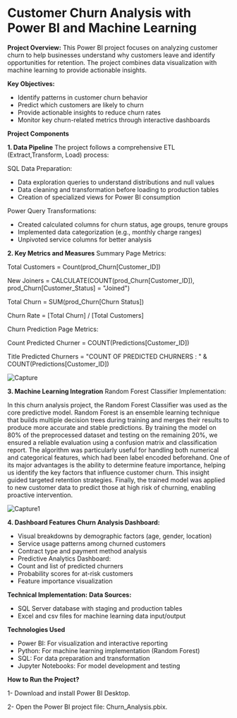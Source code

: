 # Customer Churn Analysis with Power BI and Machine Learning
**Project Overview:**
This Power BI project focuses on analyzing customer churn to help businesses understand why customers leave and identify opportunities for retention. The project combines data visualization with machine learning to provide actionable insights.

**Key Objectives:**

- Identify patterns in customer churn behavior
- Predict which customers are likely to churn
- Provide actionable insights to reduce churn rates
- Monitor key churn-related metrics through interactive dashboards


**Project Components**

**1. Data Pipeline**
The project follows a comprehensive ETL (Extract,Transform, Load) process:

SQL Data Preparation:
- Data exploration queries to understand distributions and null values
- Data cleaning and transformation before loading to production tables
- Creation of specialized views for Power BI consumption
  
Power Query Transformations:
- Created calculated columns for churn status, age groups, tenure groups
- Implemented data categorization (e.g., monthly charge ranges)
- Unpivoted service columns for better analysis

**2. Key Metrics and Measures**
Summary Page Metrics:

Total Customers = Count(prod_Churn[Customer_ID])

New Joiners = CALCULATE(COUNT(prod_Churn[Customer_ID]), prod_Churn[Customer_Status] = "Joined")

Total Churn = SUM(prod_Churn[Churn Status])

Churn Rate = [Total Churn] / [Total Customers]

Churn Prediction Page Metrics:

Count Predicted Churner = COUNT(Predictions[Customer_ID]) 

Title Predicted Churners = "COUNT OF PREDICTED CHURNERS : " & COUNT(Predictions[Customer_ID])


![Capture](https://github.com/user-attachments/assets/142340aa-4d5d-4912-89ce-2ab137141d80)

**3. Machine Learning Integration**
Random Forest Classifier Implementation:

In this churn analysis project, the Random Forest Classifier was used as the core predictive model. Random Forest is an ensemble learning technique that builds multiple decision trees during training and merges their results to produce more accurate and stable predictions. By training the model on 80% of the preprocessed dataset and testing on the remaining 20%, we ensured a reliable evaluation using a confusion matrix and classification report. The algorithm was particularly useful for handling both numerical and categorical features, which had been label encoded beforehand. One of its major advantages is the ability to determine feature importance, helping us identify the key factors that influence customer churn. This insight guided targeted retention strategies. Finally, the trained model was applied to new customer data to predict those at high risk of churning, enabling proactive intervention.

![Capture1](https://github.com/user-attachments/assets/e455450f-a8e3-499d-97b7-bdd7a8ad5764)

**4. Dashboard Features**
**Churn Analysis Dashboard:**

- Visual breakdowns by demographic factors (age, gender, location)
- Service usage patterns among churned customers
- Contract type and payment method analysis
- Predictive Analytics Dashboard:
- Count and list of predicted churners
- Probability scores for at-risk customers
- Feature importance visualization



**Technical Implementation:**
**Data Sources:**
- SQL Server database with staging and production tables
- Excel and csv files for machine learning data input/output
  

**Technologies Used**
- Power BI: For visualization and interactive reporting
- Python: For machine learning implementation (Random Forest)
- SQL: For data preparation and transformation
- Jupyter Notebooks: For model development and testing






**How to Run the Project?**

1- Download and install Power BI Desktop.

2- Open the Power BI project file: Churn_Analysis.pbix.


